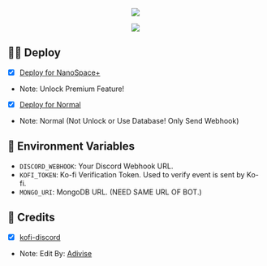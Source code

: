 <p align="center">
<img src="https://capsule-render.vercel.app/api?type=waving&color=gradient&height=200&section=header&text=Ko-Fi&fontSize=80&fontAlignY=35&animation=twinkling&fontColor=gradient"/> </a> 
</p>

<p align="center"> 
  <a href="https://ko-fi.com/nanotect" target="_blank"> <img src="https://ko-fi.com/img/githubbutton_sm.svg"/> </a> 
</p>

## 🐱‍🐉 Deploy

- [x] [Deploy for NanoSpace+](https://dash.deno.com/new?url=https://raw.githubusercontent.com/Adivise/Ko-Fi/main/nanospace.ts&env=DISCORD_WEBHOOK,KOFI_TOKEN,MONGO_URI)
- Note: Unlock Premium Feature!

- [x] [Deploy for Normal](https://dash.deno.com/new?url=https://raw.githubusercontent.com/Adivise/Ko-Fi/main/index.ts&env=DISCORD_WEBHOOK,KOFI_TOKEN)
- Note: Normal (Not Unlock or Use Database! Only Send Webhook)

## 📄 Environment Variables

- `DISCORD_WEBHOOK`: Your Discord Webhook URL.
- `KOFI_TOKEN`: Ko-fi Verification Token. Used to verify event is sent by Ko-fi.
- `MONGO_URI`: MongoDB URL. (NEED SAME URL OF BOT.)

## 🤖 Credits

- [x] [kofi-discord](https://github.com/DjDeveloperr/kofi_discord/blob/main/mod.ts)
- Note: Edit By: [Adivise](https://github.com/Adivise)
